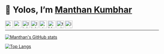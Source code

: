 # 👋 Yolos, I’m [Manthan Kumbhar](https://manthankumbhar.com)
[<img align="left" width="25px" alt="mail" src="https://cdn-icons-png.flaticon.com/512/893/893257.png" />](mailto:contact@manthankumbhar.com)
[<img align="left" width="25px" alt="website" src="https://cdn-icons-png.flaticon.com/512/975/975645.png" />](https://manthankumbhar.com)
[<img align="left" width="25px" alt="linkedin" src="https://cdn-icons-png.flaticon.com/512/174/174857.png" />](https://www.linkedin.com/in/manthankumbhar/)
[<img align="left" width="25px" alt="linkedin" src="https://play-lh.googleusercontent.com/algsmuhitlyCU_Yy3IU7-7KYIhCBwx5UJG4Bln-hygBjjlUVCiGo1y8W5JNqYm9WW3s" />](https://expo.dev/@manthankumbhar)
[<img align="left" width="25px" alt="stackoverflow" src="https://cdn-icons-png.flaticon.com/512/2111/2111628.png" />](https://stackoverflow.com/users/14394762/manthankumbhar)
[<img align="left" width="25px" alt="blog" src="https://cdn-icons-png.flaticon.com/512/3959/3959542.png" />](https://montyk.notion.site/My-Notions-bd03b6f3ca054b229614f689b4302740)
[<img align="left" width="25px" alt="twitter" src="https://cdn-icons-png.flaticon.com/512/145/145812.png" />](https://twitter.com/manthan_kumbhar)
[<img align="left" width="25px" alt="instagram" src="https://cdn-icons-png.flaticon.com/512/174/174855.png" />](https://www.instagram.com/manthankumbhar/)
<br />

---
[![Manthan's GitHub stats](https://github-readme-stats.vercel.app/api?username=manthankumbhar&count_private=true&show_icons=true&theme=dark)](https://github.com/anuraghazra/github-readme-stats) 

[![Top Langs](https://github-readme-stats.vercel.app/api/top-langs/?username=manthankumbhar&layout=compact&theme=dark)](https://github.com/anuraghazra/github-readme-stats)
